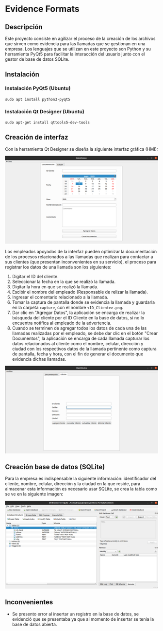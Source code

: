 # Evidence Formats
## Descripción

Este proyecto consiste en agilizar el proceso de la creación de los archivos que sirven como evidencia para las llamadas que se gestionan en una empresa. Los lenguajes que se utilizan en este proyecto son Python y su herramienta PyQt5 para facilitar la interacción del usuario junto con el gestor de base de datos SQLite. 



## Instalación

### Instalación PyQt5 (Ubuntu)

``sudo apt install python3-pyqt5``

### Instalación Qt Designer (Ubuntu)

``sudo apt-get install qttools5-dev-tools``



## Creación de interfaz

Con la herramienta Qt Designer se diseña la siguiente interfaz gráfica (HMI): 

![](./img/interfaz.png)

Los empleados apoyados de la interfaz pueden optimizar la documentación de los procesos relacionados a las llamadas que realizan para contactar a sus clientes (que presentan inconvenientes en su servicio), el proceso para registrar los datos de una llamada son los siguientes:

1. Digitar el ID del cliente.
2. Seleccionar la fecha en la que se realizó la llamada.
3. Digitar la hora en que se realizó la llamada.
4. Escibir el nombre del empleado (Responsable de relizar la llamada).
5. Ingresar el comentario relacionado a la llamada.
6. Tomar la captura de pantalla donde se evidencia la llamada y guardarla en la carpeta ``capture``, con el nombre ``<ID_Cliente>.png``.
7. Dar clic en "Agregar Datos", la aplicación se encarga de realizar la búsqueda del cliente por el ID Cliente en la base de datos, si no lo encuentra notifica al empleado de la advertencia.
8. Cuando se terminen de agregar todos los datos de cada una de las llamadas realizadas por el empleado, se debe dar clic en el botón "Crear Documentos", la aplicación se encarga de cada llamada capturar los datos relacionados al cliente como el nombre, celular, dirección y ciudad con los respectivos datos de la llamada pertinente como captura de pantalla, fecha y hora, con el fin de generar el documento que evidencia dichas llamadas.

![](./img/interfaz2.png)

## Creación base de datos (SQLite)

Para la empresa es indispensable la siguiente información: identificador del cliente, nombre, celular, dirección y la ciudad en la que reside, para almacenar esta información es necesario usar SQLite, se crea la tabla como se ve en la siguiente imagen:

![Base de datos clientes](./img/table_database.png)



## Inconvenientes

* Se presento error al insertar un registro en la base de datos, se evidenció que se presentaba ya que al momento de insertar se tenia la base de datos abierta.
